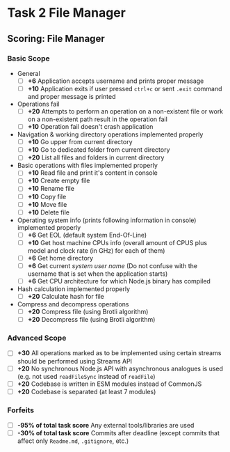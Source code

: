 # Task 2 File Manager

## Scoring: File Manager

### Basic Scope

- General
  - [ ] **+6** Application accepts username and prints proper message
  - [ ] **+10** Application exits if user pressed `ctrl+c` or sent `.exit` command and proper message is printed
- Operations fail
  - [ ] **+20** Attempts to perform an operation on a non-existent file or work on a non-existent path result in the operation fail
  - [ ] **+10** Operation fail doesn't crash application
- Navigation & working directory operations implemented properly
  - [ ] **+10** Go upper from current directory
  - [ ] **+10** Go to dedicated folder from current directory
  - [ ] **+20** List all files and folders in current directory
- Basic operations with files implemented properly
  - [ ] **+10** Read file and print it's content in console
  - [ ] **+10** Create empty file
  - [ ] **+10** Rename file
  - [ ] **+10** Copy file
  - [ ] **+10** Move file
  - [ ] **+10** Delete file
- Operating system info (prints following information in console) implemented properly
  - [ ] **+6** Get EOL (default system End-Of-Line)
  - [ ] **+10** Get host machine CPUs info (overall amount of CPUS plus model and clock rate (in GHz) for each of them)
  - [ ] **+6** Get home directory
  - [ ] **+6** Get current _system user name_ (Do not confuse with the username that is set when the application starts)
  - [ ] **+6** Get CPU architecture for which Node.js binary has compiled
- Hash calculation implemented properly
  - [ ] **+20** Calculate hash for file
- Compress and decompress operations
  - [ ] **+20** Compress file (using Brotli algorithm)
  - [ ] **+20** Decompress file (using Brotli algorithm)

### Advanced Scope

- [ ] **+30** All operations marked as to be implemented using certain streams should be performed using Streams API
- [ ] **+20** No synchronous Node.js API with asynchronous analogues is used (e.g. not used `readFileSync` instead of `readFile`)
- [ ] **+20** Codebase is written in ESM modules instead of CommonJS
- [ ] **+20** Codebase is separated (at least 7 modules)

### Forfeits

- [ ] **-95% of total task score** Any external tools/libraries are used
- [ ] **-30% of total task score** Commits after deadline (except commits that affect only `Readme.md`, `.gitignore`, etc.)
